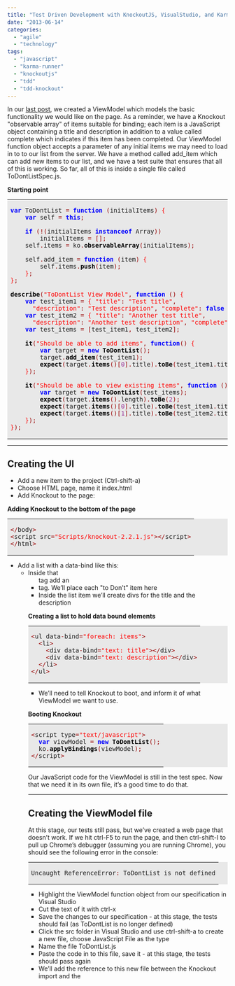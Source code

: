 ```yaml
---
title: "Test Driven Development with KnockoutJS, VisualStudio, and Karma: Binding to the View"
date: "2013-06-14"
categories: 
  - "agile"
  - "technology"
tags: 
  - "javascript"
  - "karma-runner"
  - "knockoutjs"
  - "tdd"
  - "tdd-knockout"
---
```


In our [last post](http://kylehodgson.com/2013/05/29/test-driven-development-with-knockoutjs-visualstudio-and-karma/), we created a ViewModel which models the basic functionality we would like on the page. As a reminder, we have a Knockout "observable array" of items suitable for binding; each item is a JavaScript object containing a title and description in addition to a value called complete which indicates if this item has been completed. Our ViewModel function object accepts a parameter of any initial items we may need to load in to to our list from the server. We have a method called add\_item which can add new items to our list, and we have a test suite that ensures that all of this is working. So far, all of this is inside a single file called ToDontListSpec.js.

**Starting point**

<table border="0" bgcolor="#e8e8e8" width="100%" cellpadding="10"><tbody><tr><td><pre><tt><b><font color="#0000FF">var</font></b> ToDontList <font color="#990000">=</font> <b><font color="#0000FF">function</font></b> <font color="#990000">(</font>initialItems<font color="#990000">)</font> <font color="#FF0000">{</font>
    <b><font color="#0000FF">var</font></b> self <font color="#990000">=</font> <b><font color="#0000FF">this</font></b><font color="#990000">;</font>
<div></div>
    <b><font color="#0000FF">if</font></b> <font color="#990000">(!(</font>initialItems <b><font color="#0000FF">instanceof</font></b> Array<font color="#990000">))</font>
        initialItems <font color="#990000">=</font> <font color="#990000">[];</font>
    self<font color="#990000">.</font>items <font color="#990000">=</font> ko<font color="#990000">.</font><b><font color="#000000">observableArray</font></b><font color="#990000">(</font>initialItems<font color="#990000">);</font>
<div></div>
    self<font color="#990000">.</font>add_item <font color="#990000">=</font> <b><font color="#0000FF">function</font></b> <font color="#990000">(</font>item<font color="#990000">)</font> <font color="#FF0000">{</font>
        self<font color="#990000">.</font>items<font color="#990000">.</font><b><font color="#000000">push</font></b><font color="#990000">(</font>item<font color="#990000">);</font>
    <font color="#FF0000">}</font><font color="#990000">;</font>
<font color="#FF0000">}</font><font color="#990000">;</font>
<div></div>
<b><font color="#000000">describe</font></b><font color="#990000">(</font><font color="#FF0000">"ToDontList View Model"</font><font color="#990000">,</font> <b><font color="#0000FF">function</font></b> <font color="#990000">()</font> <font color="#FF0000">{</font>
    <b><font color="#0000FF">var</font></b> test_item1 <font color="#990000">=</font> <font color="#FF0000">{</font> <font color="#FF0000">"title"</font><font color="#990000">:</font> <font color="#FF0000">"Test title"</font><font color="#990000">,</font>
      <font color="#FF0000">"description"</font><font color="#990000">:</font> <font color="#FF0000">"Test description"</font><font color="#990000">,</font> <font color="#FF0000">"complete"</font><font color="#990000">:</font> <b><font color="#0000FF">false</font></b> <font color="#FF0000">}</font><font color="#990000">;</font>
    <b><font color="#0000FF">var</font></b> test_item2 <font color="#990000">=</font> <font color="#FF0000">{</font> <font color="#FF0000">"title"</font><font color="#990000">:</font> <font color="#FF0000">"Another test title"</font><font color="#990000">,</font>
      <font color="#FF0000">"description"</font><font color="#990000">:</font> <font color="#FF0000">"Another test description"</font><font color="#990000">,</font> <font color="#FF0000">"complete"</font><font color="#990000">:</font> <b><font color="#0000FF">false</font></b> <font color="#FF0000">}</font><font color="#990000">;</font>
    <b><font color="#0000FF">var</font></b> test_items <font color="#990000">=</font> <font color="#990000">[</font>test_item1<font color="#990000">,</font> test_item2<font color="#990000">];</font>
<div></div>
    <b><font color="#000000">it</font></b><font color="#990000">(</font><font color="#FF0000">"Should be able to add items"</font><font color="#990000">,</font> <b><font color="#0000FF">function</font></b><font color="#990000">()</font> <font color="#FF0000">{</font>
        <b><font color="#0000FF">var</font></b> target <font color="#990000">=</font> <b><font color="#0000FF">new</font></b> <b><font color="#000000">ToDontList</font></b><font color="#990000">();</font>
        target<font color="#990000">.</font><b><font color="#000000">add_item</font></b><font color="#990000">(</font>test_item1<font color="#990000">);</font>
        <b><font color="#000000">expect</font></b><font color="#990000">(</font>target<font color="#990000">.</font><b><font color="#000000">items</font></b><font color="#990000">()[</font><font color="#993399">0</font><font color="#990000">].</font>title<font color="#990000">).</font><b><font color="#000000">toBe</font></b><font color="#990000">(</font>test_item1<font color="#990000">.</font>title<font color="#990000">);</font>
    <font color="#FF0000">}</font><font color="#990000">);</font>
<div></div>
    <b><font color="#000000">it</font></b><font color="#990000">(</font><font color="#FF0000">"Should be able to view existing items"</font><font color="#990000">,</font> <b><font color="#0000FF">function</font></b> <font color="#990000">()</font> <font color="#FF0000">{</font>
        <b><font color="#0000FF">var</font></b> target <font color="#990000">=</font> <b><font color="#0000FF">new</font></b> <b><font color="#000000">ToDontList</font></b><font color="#990000">(</font>test_items<font color="#990000">);</font>
        <b><font color="#000000">expect</font></b><font color="#990000">(</font>target<font color="#990000">.</font><b><font color="#000000">items</font></b><font color="#990000">().</font>length<font color="#990000">).</font><b><font color="#000000">toBe</font></b><font color="#990000">(</font><font color="#993399">2</font><font color="#990000">);</font>
        <b><font color="#000000">expect</font></b><font color="#990000">(</font>target<font color="#990000">.</font><b><font color="#000000">items</font></b><font color="#990000">()[</font><font color="#993399">0</font><font color="#990000">].</font>title<font color="#990000">).</font><b><font color="#000000">toBe</font></b><font color="#990000">(</font>test_item1<font color="#990000">.</font>title<font color="#990000">);</font>
        <b><font color="#000000">expect</font></b><font color="#990000">(</font>target<font color="#990000">.</font><b><font color="#000000">items</font></b><font color="#990000">()[</font><font color="#993399">1</font><font color="#990000">].</font>title<font color="#990000">).</font><b><font color="#000000">toBe</font></b><font color="#990000">(</font>test_item2<font color="#990000">.</font>title<font color="#990000">);</font>
    <font color="#FF0000">}</font><font color="#990000">);</font>
<font color="#FF0000">}</font><font color="#990000">);</font></tt></pre></td></tr></tbody></table>

* * *

## Creating the UI

- Add a new item to the project (Ctrl-shift-a)
- Choose HTML page, name it index.html
- Add Knockout to the page:

**Adding Knockout to the bottom of the page**

<table border="0" bgcolor="#e8e8e8" width="100%" cellpadding="10"><tbody><tr><td><pre><tt><font color="#990000">&lt;/</font>body<font color="#990000">&gt;</font>
<font color="#990000">&lt;</font>script src<font color="#990000">=</font><font color="#FF0000">"Scripts/knockout-2.2.1.js"</font><font color="#990000">&gt;&lt;/</font>script<font color="#990000">&gt;</font>
<font color="#990000">&lt;/</font>html<font color="#990000">&gt;</font></tt></pre></td></tr></tbody></table>

- Add a list with a data-bind like this: <ul data-bind="foreach: items">
- Inside that <ul> tag add an <li> tag. We’ll place each "to Don’t" item here
- Inside the list item we’ll create divs for the title and the description

**Creating a list to hold data bound elements**

<table border="0" bgcolor="#e8e8e8" width="100%" cellpadding="10"><tbody><tr><td><pre><tt><font color="#990000">&lt;</font>ul data<font color="#990000">-</font>bind<font color="#990000">=</font><font color="#FF0000">"foreach: items"</font><font color="#990000">&gt;</font>
  <font color="#990000">&lt;</font>li<font color="#990000">&gt;</font>
    <font color="#990000">&lt;</font>div data<font color="#990000">-</font>bind<font color="#990000">=</font><font color="#FF0000">"text: title"</font><font color="#990000">&gt;&lt;/</font>div<font color="#990000">&gt;</font>
    <font color="#990000">&lt;</font>div data<font color="#990000">-</font>bind<font color="#990000">=</font><font color="#FF0000">"text: description"</font><font color="#990000">&gt;&lt;/</font>div<font color="#990000">&gt;</font>
  <font color="#990000">&lt;/</font>li<font color="#990000">&gt;</font>
<font color="#990000">&lt;/</font>ul<font color="#990000">&gt;</font></tt></pre></td></tr></tbody></table>

- We’ll need to tell Knockout to boot, and inform it of what ViewModel we want to use.

**Booting Knockout**

<table border="0" bgcolor="#e8e8e8" width="100%" cellpadding="10"><tbody><tr><td><pre><tt><font color="#990000">&lt;</font>script type<font color="#990000">=</font><font color="#FF0000">"text/javascript"</font><font color="#990000">&gt;</font>
  <b><font color="#0000FF">var</font></b> viewModel <font color="#990000">=</font> <b><font color="#0000FF">new</font></b> <b><font color="#000000">ToDontList</font></b><font color="#990000">();</font>
  ko<font color="#990000">.</font><b><font color="#000000">applyBindings</font></b><font color="#990000">(</font>viewModel<font color="#990000">);</font>
<font color="#990000">&lt;/</font>script<font color="#990000">&gt;</font></tt></pre></td></tr></tbody></table>

Our JavaScript code for the ViewModel is still in the test spec. Now that we need it in its own file, it’s a good time to do that.

* * *

## Creating the ViewModel file

At this stage, our tests still pass, but we’ve created a web page that doesn’t work. If we hit ctrl-F5 to run the page, and then ctrl-shift-I to pull up Chrome’s debugger (assuming you are running Chrome), you should see the following error in the console:

<table border="0" bgcolor="#e8e8e8" width="100%" cellpadding="10"><tbody><tr><td><pre><tt>Uncaught ReferenceError<font color="#990000">:</font> ToDontList is not defined</tt></pre></td></tr></tbody></table>

- Highlight the ViewModel function object from our specification in Visual Studio
- Cut the text of it with ctrl-x
- Save the changes to our specification - at this stage, the tests should fail (as ToDontList is no longer defined)
- Click the src folder in Visual Studio and use ctrl-shift-a to create a new file, choose JavaScript File as the type
- Name the file ToDontList.js
- Paste the code in to this file, save it - at this stage, the tests should pass again
- We’ll add the reference to this new file between the Knockout import and the <script> tag that boots knockout

At this stage we have a web view that should correctly import Knockout, import our ViewModel, boot knockout and apply any bindings it finds in the HTML to ViewModel elements. To simulate pulling data in from the server, we can borrow the array of test items from our specification like so:

**Wiring up test data for our ViewModel**

<table border="0" bgcolor="#e8e8e8" width="100%" cellpadding="10"><tbody><tr><td><pre><tt><font color="#990000">&lt;/</font>body<font color="#990000">&gt;</font>
<font color="#990000">&lt;</font>script src<font color="#990000">=</font><font color="#FF0000">"Scripts/knockout-2.2.1.js"</font><font color="#990000">&gt;&lt;/</font>script<font color="#990000">&gt;</font>
<font color="#990000">&lt;</font>script src<font color="#990000">=</font><font color="#FF0000">"src/ToDontList.js"</font><font color="#990000">&gt;&lt;/</font>script<font color="#990000">&gt;</font>
<font color="#990000">&lt;</font>script type<font color="#990000">=</font><font color="#FF0000">"text/javascript"</font><font color="#990000">&gt;</font>
    <b><font color="#0000FF">var</font></b> test_item1 <font color="#990000">=</font> <font color="#FF0000">{</font> <font color="#FF0000">"title"</font><font color="#990000">:</font> <font color="#FF0000">"Test title"</font><font color="#990000">,</font>
      <font color="#FF0000">"description"</font><font color="#990000">:</font> <font color="#FF0000">"Test description"</font><font color="#990000">,</font> <font color="#FF0000">"complete"</font><font color="#990000">:</font> <b><font color="#0000FF">false</font></b> <font color="#FF0000">}</font><font color="#990000">;</font>
    <b><font color="#0000FF">var</font></b> test_item2 <font color="#990000">=</font> <font color="#FF0000">{</font> <font color="#FF0000">"title"</font><font color="#990000">:</font> <font color="#FF0000">"Another test title"</font><font color="#990000">,</font>
      <font color="#FF0000">"description"</font><font color="#990000">:</font> <font color="#FF0000">"Another test description"</font><font color="#990000">,</font> <font color="#FF0000">"complete"</font><font color="#990000">:</font> <b><font color="#0000FF">false</font></b> <font color="#FF0000">}</font><font color="#990000">;</font>
    <b><font color="#0000FF">var</font></b> test_items <font color="#990000">=</font> <font color="#990000">[</font>test_item1<font color="#990000">,</font> test_item2<font color="#990000">];</font>
    <b><font color="#0000FF">var</font></b> viewModel <font color="#990000">=</font> <b><font color="#0000FF">new</font></b> <b><font color="#000000">ToDontList</font></b><font color="#990000">(</font>test_items<font color="#990000">);</font>
    ko<font color="#990000">.</font><b><font color="#000000">applyBindings</font></b><font color="#990000">(</font>viewModel<font color="#990000">);</font>
<font color="#990000">&lt;/</font>script<font color="#990000">&gt;</font>
<font color="#990000">&lt;/</font>html<font color="#990000">&gt;</font></tt></pre></td></tr></tbody></table>

If we go to Chrome now and reload the page, we should see that our test items each show up now.

**Viewing the page**  
![images/tdd-knockout-11.png](images/tdd-knockout-11.png)

Here are the files we’ve created to date and their current state:

**spec/ToDontListSpec.js**

<table border="0" bgcolor="#e8e8e8" width="100%" cellpadding="10"><tbody><tr><td><pre><tt><b><font color="#000000">describe</font></b><font color="#990000">(</font><font color="#FF0000">"ToDontList View Model"</font><font color="#990000">,</font> <b><font color="#0000FF">function</font></b> <font color="#990000">()</font> <font color="#FF0000">{</font>
    <b><font color="#0000FF">var</font></b> test_item1 <font color="#990000">=</font> <font color="#FF0000">{</font> <font color="#FF0000">"title"</font><font color="#990000">:</font> <font color="#FF0000">"Test title"</font><font color="#990000">,</font>
      <font color="#FF0000">"description"</font><font color="#990000">:</font> <font color="#FF0000">"Test description"</font><font color="#990000">,</font> <font color="#FF0000">"complete"</font><font color="#990000">:</font> <b><font color="#0000FF">false</font></b> <font color="#FF0000">}</font><font color="#990000">;</font>
    <b><font color="#0000FF">var</font></b> test_item2 <font color="#990000">=</font> <font color="#FF0000">{</font> <font color="#FF0000">"title"</font><font color="#990000">:</font> <font color="#FF0000">"Another test title"</font><font color="#990000">,</font>
      <font color="#FF0000">"description"</font><font color="#990000">:</font> <font color="#FF0000">"Another test description"</font><font color="#990000">,</font> <font color="#FF0000">"complete"</font><font color="#990000">:</font> <b><font color="#0000FF">false</font></b> <font color="#FF0000">}</font><font color="#990000">;</font>
    <b><font color="#0000FF">var</font></b> test_items <font color="#990000">=</font> <font color="#990000">[</font>test_item1<font color="#990000">,</font> test_item2<font color="#990000">];</font>
<div></div>
    <b><font color="#000000">it</font></b><font color="#990000">(</font><font color="#FF0000">"Should be able to add items"</font><font color="#990000">,</font> <b><font color="#0000FF">function</font></b><font color="#990000">()</font> <font color="#FF0000">{</font>
        <b><font color="#0000FF">var</font></b> target <font color="#990000">=</font> <b><font color="#0000FF">new</font></b> <b><font color="#000000">ToDontList</font></b><font color="#990000">();</font>
        target<font color="#990000">.</font><b><font color="#000000">add_item</font></b><font color="#990000">(</font>test_item1<font color="#990000">);</font>
        <b><font color="#000000">expect</font></b><font color="#990000">(</font>target<font color="#990000">.</font><b><font color="#000000">items</font></b><font color="#990000">()[</font><font color="#993399">0</font><font color="#990000">].</font>title<font color="#990000">).</font><b><font color="#000000">toBe</font></b><font color="#990000">(</font>test_item1<font color="#990000">.</font>title<font color="#990000">);</font>
    <font color="#FF0000">}</font><font color="#990000">);</font>
<div></div>
    <b><font color="#000000">it</font></b><font color="#990000">(</font><font color="#FF0000">"Should be able to view existing items"</font><font color="#990000">,</font> <b><font color="#0000FF">function</font></b> <font color="#990000">()</font> <font color="#FF0000">{</font>
        <b><font color="#0000FF">var</font></b> target <font color="#990000">=</font> <b><font color="#0000FF">new</font></b> <b><font color="#000000">ToDontList</font></b><font color="#990000">(</font>test_items<font color="#990000">);</font>
        <b><font color="#000000">expect</font></b><font color="#990000">(</font>target<font color="#990000">.</font><b><font color="#000000">items</font></b><font color="#990000">().</font>length<font color="#990000">).</font><b><font color="#000000">toBe</font></b><font color="#990000">(</font><font color="#993399">2</font><font color="#990000">);</font>
        <b><font color="#000000">expect</font></b><font color="#990000">(</font>target<font color="#990000">.</font><b><font color="#000000">items</font></b><font color="#990000">()[</font><font color="#993399">0</font><font color="#990000">].</font>title<font color="#990000">).</font><b><font color="#000000">toBe</font></b><font color="#990000">(</font>test_item1<font color="#990000">.</font>title<font color="#990000">);</font>
        <b><font color="#000000">expect</font></b><font color="#990000">(</font>target<font color="#990000">.</font><b><font color="#000000">items</font></b><font color="#990000">()[</font><font color="#993399">1</font><font color="#990000">].</font>title<font color="#990000">).</font><b><font color="#000000">toBe</font></b><font color="#990000">(</font>test_item2<font color="#990000">.</font>title<font color="#990000">);</font>
    <font color="#FF0000">}</font><font color="#990000">);</font>
<font color="#FF0000">}</font><font color="#990000">);</font></tt></pre></td></tr></tbody></table>

**src/ToDontList.js**

<table border="0" bgcolor="#e8e8e8" width="100%" cellpadding="10"><tbody><tr><td><pre><tt><b><font color="#0000FF">var</font></b> ToDontList <font color="#990000">=</font> <b><font color="#0000FF">function</font></b> <font color="#990000">(</font>initialItems<font color="#990000">)</font> <font color="#FF0000">{</font>
    <b><font color="#0000FF">var</font></b> self <font color="#990000">=</font> <b><font color="#0000FF">this</font></b><font color="#990000">;</font>
<div></div>
    <b><font color="#0000FF">if</font></b> <font color="#990000">(!(</font>initialItems <b><font color="#0000FF">instanceof</font></b> Array<font color="#990000">))</font>
        initialItems <font color="#990000">=</font> <font color="#990000">[];</font>
    self<font color="#990000">.</font>items <font color="#990000">=</font> ko<font color="#990000">.</font><b><font color="#000000">observableArray</font></b><font color="#990000">(</font>initialItems<font color="#990000">);</font>
<div></div>
    self<font color="#990000">.</font>add_item <font color="#990000">=</font> <b><font color="#0000FF">function</font></b> <font color="#990000">(</font>item<font color="#990000">)</font> <font color="#FF0000">{</font>
        self<font color="#990000">.</font>items<font color="#990000">.</font><b><font color="#000000">push</font></b><font color="#990000">(</font>item<font color="#990000">);</font>
    <font color="#FF0000">}</font><font color="#990000">;</font>
<font color="#FF0000">}</font><font color="#990000">;</font></tt></pre></td></tr></tbody></table>

**index.html**

<table border="0" bgcolor="#e8e8e8" width="100%" cellpadding="10"><tbody><tr><td><pre><tt><b><font color="#000080">&lt;!DOCTYPE</font></b> <font color="#009900">html</font><b><font color="#000080">&gt;</font></b>
<b><font color="#0000FF">&lt;html</font></b> <font color="#009900">xmlns</font><font color="#990000">=</font><font color="#FF0000">"http://www.w3.org/1999/xhtml"</font><b><font color="#0000FF">&gt;</font></b>
<b><font color="#0000FF">&lt;head&gt;</font></b>
    <b><font color="#0000FF">&lt;title&gt;&lt;/title&gt;</font></b>
<b><font color="#0000FF">&lt;/head&gt;</font></b>
<b><font color="#0000FF">&lt;body&gt;</font></b>
    <b><font color="#0000FF">&lt;div&gt;</font></b>
        <b><font color="#0000FF">&lt;ul</font></b> <font color="#009900">data-bind</font><font color="#990000">=</font><font color="#FF0000">"foreach: items"</font><b><font color="#0000FF">&gt;</font></b>
            <b><font color="#0000FF">&lt;li&gt;</font></b>
                <b><font color="#0000FF">&lt;div</font></b> <font color="#009900">data-bind</font><font color="#990000">=</font><font color="#FF0000">"text: title"</font><b><font color="#0000FF">&gt;&lt;/div&gt;</font></b>
                <b><font color="#0000FF">&lt;div</font></b> <font color="#009900">data-bind</font><font color="#990000">=</font><font color="#FF0000">"text: description"</font><b><font color="#0000FF">&gt;&lt;/div&gt;</font></b>
            <b><font color="#0000FF">&lt;/li&gt;</font></b>
        <b><font color="#0000FF">&lt;/ul&gt;</font></b>
    <b><font color="#0000FF">&lt;/div&gt;</font></b>
<b><font color="#0000FF">&lt;/body&gt;</font></b>
<b><font color="#0000FF">&lt;script</font></b> <font color="#009900">src</font><font color="#990000">=</font><font color="#FF0000">"Scripts/knockout-2.2.1.js"</font><b><font color="#0000FF">&gt;&lt;/script&gt;</font></b>
<b><font color="#0000FF">&lt;script</font></b> <font color="#009900">src</font><font color="#990000">=</font><font color="#FF0000">"src/ToDontList.js"</font><b><font color="#0000FF">&gt;&lt;/script&gt;</font></b>
<b><font color="#0000FF">&lt;script</font></b> <font color="#009900">type</font><font color="#990000">=</font><font color="#FF0000">"text/javascript"</font><b><font color="#0000FF">&gt;</font></b>
    <b><font color="#0000FF">var</font></b> test_item1 <font color="#990000">=</font> <font color="#FF0000">{</font> <font color="#FF0000">"title"</font><font color="#990000">:</font> <font color="#FF0000">"Test title"</font><font color="#990000">,</font>
      <font color="#FF0000">"description"</font><font color="#990000">:</font> <font color="#FF0000">"Test description"</font><font color="#990000">,</font> <font color="#FF0000">"complete"</font><font color="#990000">:</font> <b><font color="#0000FF">false</font></b> <font color="#FF0000">}</font><font color="#990000">;</font>
    <b><font color="#0000FF">var</font></b> test_item2 <font color="#990000">=</font> <font color="#FF0000">{</font> <font color="#FF0000">"title"</font><font color="#990000">:</font> <font color="#FF0000">"Another test title"</font><font color="#990000">,</font>
      <font color="#FF0000">"description"</font><font color="#990000">:</font> <font color="#FF0000">"Another test description"</font><font color="#990000">,</font> <font color="#FF0000">"complete"</font><font color="#990000">:</font> <b><font color="#0000FF">false</font></b> <font color="#FF0000">}</font><font color="#990000">;</font>
    <b><font color="#0000FF">var</font></b> test_items <font color="#990000">=</font> <font color="#990000">[</font>test_item1<font color="#990000">,</font> test_item2<font color="#990000">];</font>
    <b><font color="#0000FF">var</font></b> viewModel <font color="#990000">=</font> <b><font color="#0000FF">new</font></b> <b><font color="#000000">ToDontList</font></b><font color="#990000">(</font>test_items<font color="#990000">);</font>
    ko<font color="#990000">.</font><b><font color="#000000">applyBindings</font></b><font color="#990000">(</font>viewModel<font color="#990000">);</font>
<b><font color="#0000FF">&lt;/script&gt;</font></b>
<b><font color="#0000FF">&lt;/html&gt;</font></b></tt></pre></td></tr></tbody></table>

**karma.conf.js**

<table border="0" bgcolor="#e8e8e8" width="100%" cellpadding="10"><tbody><tr><td><pre><tt><i><font color="#9A1900">// Karma configuration</font></i>
<i><font color="#9A1900">// Generated on Thu May 30 2013 14:17:27 GMT-0400 (Eastern Daylight Time)</font></i>
<div></div>

<i><font color="#9A1900">// base path, that will be used to resolve files and exclude</font></i>
basePath <font color="#990000">=</font> <font color="#FF0000">''</font><font color="#990000">;</font>
<div></div>

<i><font color="#9A1900">// list of files / patterns to load in the browser</font></i>
files <font color="#990000">=</font> <font color="#990000">[</font>
  JASMINE<font color="#990000">,</font>
  JASMINE_ADAPTER<font color="#990000">,</font>
  <font color="#FF0000">'Scripts/knockout-2.2.1.js'</font><font color="#990000">,</font>
  <font color="#FF0000">'src/**/*.js'</font><font color="#990000">,</font>
  <font color="#FF0000">'spec/**/*Spec*.js'</font>
<font color="#990000">];</font>
<div></div>

<i><font color="#9A1900">// list of files to exclude</font></i>
exclude <font color="#990000">=</font> <font color="#990000">[</font>
<div></div>
<font color="#990000">];</font>
<div></div>

<i><font color="#9A1900">// test results reporter to use</font></i>
<i><font color="#9A1900">// possible values: 'dots', 'progress', 'junit'</font></i>
reporters <font color="#990000">=</font> <font color="#990000">[</font><font color="#FF0000">'progress'</font><font color="#990000">];</font>
<div></div>

<i><font color="#9A1900">// web server port</font></i>
port <font color="#990000">=</font> <font color="#993399">9876</font><font color="#990000">;</font>
<div></div>

<i><font color="#9A1900">// cli runner port</font></i>
runnerPort <font color="#990000">=</font> <font color="#993399">9100</font><font color="#990000">;</font>
<div></div>

<i><font color="#9A1900">// enable / disable colors in the output (reporters and logs)</font></i>
colors <font color="#990000">=</font> <b><font color="#0000FF">true</font></b><font color="#990000">;</font>
<div></div>

<i><font color="#9A1900">// level of logging</font></i>
<i><font color="#9A1900">// possible values: LOG_DISABLE || LOG_ERROR || LOG_WARN || LOG_INFO || LOG_DEBUG</font></i>
logLevel <font color="#990000">=</font> LOG_INFO<font color="#990000">;</font>
<div></div>

<i><font color="#9A1900">// enable / disable watching file and executing tests whenever any file changes</font></i>
autoWatch <font color="#990000">=</font> <b><font color="#0000FF">true</font></b><font color="#990000">;</font>
<div></div>

<i><font color="#9A1900">// Start these browsers, currently available:</font></i>
<i><font color="#9A1900">// - Chrome</font></i>
<i><font color="#9A1900">// - ChromeCanary</font></i>
<i><font color="#9A1900">// - Firefox</font></i>
<i><font color="#9A1900">// - Opera</font></i>
<i><font color="#9A1900">// - Safari (only Mac)</font></i>
<i><font color="#9A1900">// - PhantomJS</font></i>
<i><font color="#9A1900">// - IE (only Windows)</font></i>
browsers <font color="#990000">=</font> <font color="#990000">[</font><font color="#FF0000">'Chrome'</font><font color="#990000">];</font>
<div></div>

<i><font color="#9A1900">// If browser does not capture in given timeout [ms], kill it</font></i>
captureTimeout <font color="#990000">=</font> <font color="#993399">60000</font><font color="#990000">;</font>
<div></div>

<i><font color="#9A1900">// Continuous Integration mode</font></i>
<i><font color="#9A1900">// if true, it capture browsers, run tests and exit</font></i>
singleRun <font color="#990000">=</font> <b><font color="#0000FF">false</font></b><font color="#990000">;</font></tt></pre></td></tr></tbody></table>

* * *

## Progress so far

We now have a basic web view created that can view what items exist. In the next article, we’ll explore creating the web form to create new items and binding this form to the ViewModel’s add\_item method.

<table style="margin:.2em 0;"><tbody><tr valign="top"><td style="padding:.5em;"><p><b><u>Note</u></b></p></td><td style="border-left:3px solid #e8e8e8;padding:.5em;">This article is part of a multi-part series on Test Driven JavaScript development. The code for this particular project can be found on <a href="https://github.com/kylehodgson/ToDontList">GitHub</a>. You can view all the articles by viewing the <a href="http://kylehodgson.com/tag/tdd-knockout/">tdd-knockout</a> tag. This series also has a relevant <a href="https://github.com/kylehodgson/ToDontList">GitHub repository</a>.</td></tr></tbody></table>
